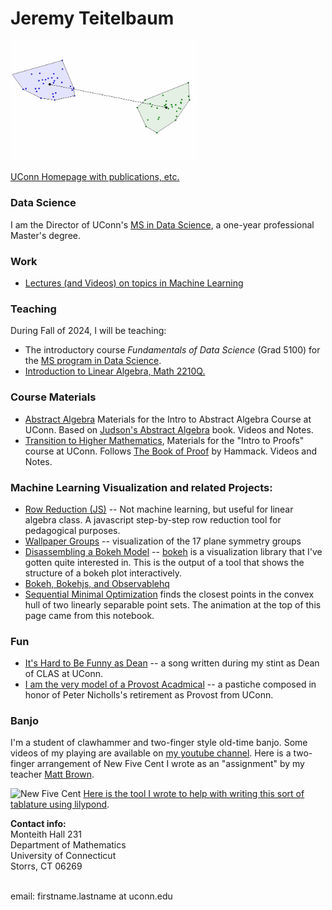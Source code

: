 # Jeremy Teitelbaum

<img src='./smo.gif' width='300'>

[UConn Homepage with publications, etc.](https://teitelbaum.math.uconn.edu)

### Data Science

I am the Director of UConn's [MS in Data Science](https://masters.datascience.uconn.edu), a one-year professional Master's degree.

### Work

- [Lectures (and Videos) on topics in Machine Learning](ML.html)

### Teaching

During Fall of 2024, I will be teaching:

- The introductory course _Fundamentals of Data Science_ (Grad 5100) for the [MS program in Data Science](https://masters.datascience.uconn.edu).
- [Introduction to Linear Algebra, Math 2210Q.](https://jeremy9959.net/Math-2210-UConn)

### Course Materials

- [Abstract Algebra](https://jeremy9959.net/2021-Fall-3230-Math) Materials for the Intro to Abstract Algebra Course at UConn. Based on [Judson's Abstract Algebra](http://abstract.ups.edu/) book. Videos and Notes.
- [Transition to Higher Mathematics](https://jeremy9959.net/2020-Fall-2710W-Math), Materials for the "Intro to Proofs" course at UConn. Follows [The Book of Proof](https://www.people.vcu.edu/~rhammack/BookOfProof/) by Hammack. Videos and Notes.

### Machine Learning Visualization and related Projects:

- [Row Reduction (JS)](./rref.html) -- Not machine learning, but useful for linear algebra class. A javascript step-by-step row reduction tool for pedagogical purposes.
- [Wallpaper Groups](https://observablehq.com/@jeremy9959/the-plane-symmetry-groups/2) -- visualization of the 17 plane symmetry groups
- [Disassembling a Bokeh Model](./structure_graph.html) -- [bokeh](http://bokeh.pydata.org) is a visualization
  library that I've gotten quite interested in. This is the output of a tool that shows the structure of
  a bokeh plot interactively.
- [Bokeh, Bokehjs, and Observablehq](https://towardsdatascience.com/bokeh-bokehjs-and-observablehq-6ddf0c5ffe8a)
- [Sequential Minimal Optimization](https://observablehq.com/@jeremy9959/smo-algorithm) finds the closest
  points in the convex hull of two linearly separable point sets. The animation at the top of this page
  came from this notebook.

### Fun

- [It's Hard to Be Funny as Dean](ItsHardToBeFunnyAsDean.md) -- a song written during my stint as Dean of CLAS at UConn.
- [I am the very model of a Provost Acadmical](https://www.youtube.com/watch?v=xn_P-lxrju8) -- a pastiche composed in honor of Peter Nicholls's retirement as Provost from UConn.

### Banjo

I'm a student of clawhammer and two-finger style old-time banjo. Some videos of my playing are available on [my youtube channel](https://www.youtube.com/channel/UCA1BW10SyK-G2AJlajKY99w). Here is a two-finger arrangement of New Five Cent
I wrote as an "assignment" by my teacher [Matt Brown](https://twofingerbanjo.com).

![New Five Cent](http://jeremy9959.net/BanjoTab/NFC.png)
[Here is the tool I wrote to help with writing this sort of tablature using lilypond](https://jeremy9959.net/BanjoTab).

<!---
[![Jeremy's GitHub stats](https://github-readme-stats.vercel.app/api?username=jeremy9959)](https://github.com/anuraghazra/github-readme-stats)
--->

**Contact info:**<br>
Monteith Hall 231<br>
Department of Mathematics<br>
University of Connecticut<br>
Storrs, CT 06269<br>
<br>

email: firstname.lastname at uconn.edu<br>
